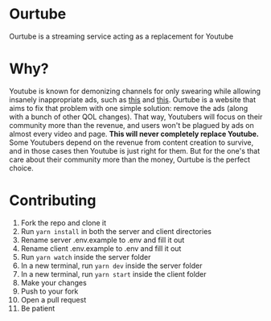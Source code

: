 # Ourtube

Ourtube is a streaming service acting as a replacement for Youtube

# Why?

Youtube is known for demonizing channels for only swearing while allowing insanely inappropriate ads, such as [this]() and [this](). Ourtube is a website that aims to fix that problem with one simple solution: remove the ads (along with a bunch of other QOL changes). That way, Youtubers will focus on their community more than the revenue, and users won't be plagued by ads on almost every video and page. **This will never completely replace Youtube.** Some Youtubers depend on the revenue from content creation to survive, and in those cases then Youtube is just right for them. But for the one's that care about their community more than the money, Ourtube is the perfect choice.

# Contributing

1. Fork the repo and clone it
2. Run `yarn install` in both the server and client directories
3. Rename server .env.example to .env and fill it out
4. Rename client .env.example to .env and fill it out
5. Run `yarn watch` inside the server folder
6. In a new terminal, run `yarn dev` inside the server folder
7. In a new terminal, run `yarn start` inside the client folder
8. Make your changes
9. Push to your fork
10. Open a pull request
11. Be patient
